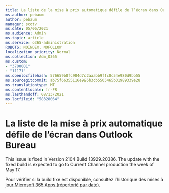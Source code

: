 ```yaml
---
title: La liste de la mise à prix automatique défile de l’écran dans Outlook Bureau
ms.author: pebaum
author: pebaum
manager: scotv
ms.date: 05/06/2021
ms.audience: Admin
ms.topic: article
ms.service: o365-administration
ROBOTS: NOINDEX, NOFOLLOW
localization_priority: Normal
ms.collection: Adm_O365
ms.custom:
- "3700001"
- "11171"
ms.openlocfilehash: 576659b8fc984d7c2aaabb9ffc8c54e980d9bb55
ms.sourcegitcommit: ab75f66355116e995b3cb5505465b31989339e28
ms.translationtype: MT
ms.contentlocale: fr-FR
ms.lasthandoff: 08/13/2021
ms.locfileid: "58328064"
---
```

# <a name="autocomplete-list-scrolls-off-the-screen-in-outlook-desktop"></a>La liste de la mise à prix automatique défile de l’écran dans Outlook Bureau

This issue is fixed in Version 2104 Build 13929.20386. The update with the fixed build is expected to go to Current Channel production the week of May 17. 

Pour vérifier si la build fixe est disponible, consultez l’historique des mises à [jour Microsoft 365 Apps (répertorié par date).](https://docs.microsoft.com/officeupdates/update-history-microsoft365-apps-by-date)